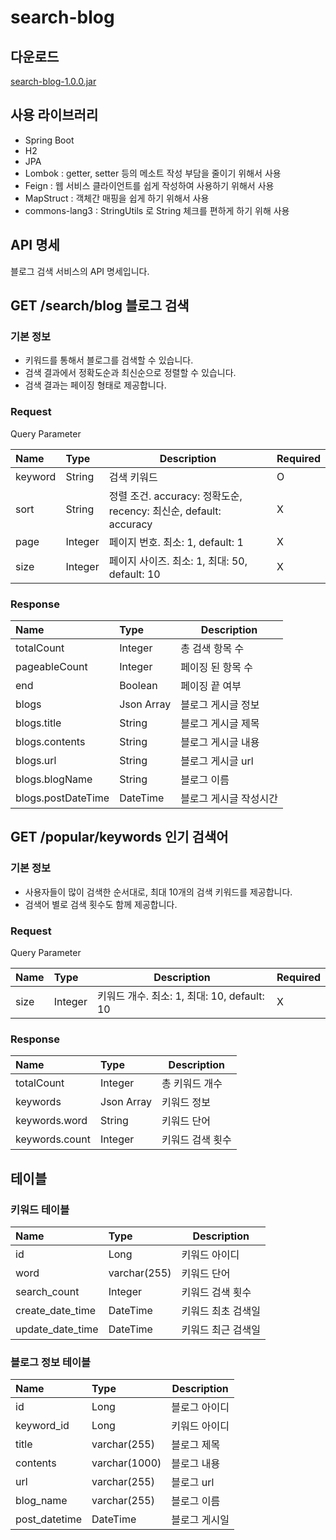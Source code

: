 # search-blog
## 다운로드
[search-blog-1.0.0.jar](https://drive.google.com/file/d/1QbNQO56lwm4G1ccN71wmPvSmoCYPjn9W/view?usp=sharing)
## 사용 라이브러리
- Spring Boot
- H2
- JPA
- Lombok : getter, setter 등의 메소트 작성 부담을 줄이기 위해서 사용
- Feign : 웹 서비스 클라이언트를 쉽게 작성하여 사용하기 위해서 사용
- MapStruct : 객체간 매핑을 쉽게 하기 위해서 사용
- commons-lang3 : StringUtils 로 String 체크를 편하게 하기 위해 사용

## API 명세
블로그 검색 서비스의 API 명세입니다.

## GET /search/blog 블로그 검색

### 기본 정보
- 키워드를 통해서 블로그를 검색할 수 있습니다.
- 검색 결과에서 정확도순과 최신순으로 정렬할 수 있습니다.
- 검색 결과는 페이징 형태로 제공합니다.
### Request
Query Parameter

| Name    | Type    | Description                                            | Required |
|:--------|:--------|--------------------------------------------------------|----------|
| keyword | String  | 검색 키워드                                                 | O        |
| sort    | String  | 정렬 조건. accuracy: 정확도순, recency: 최신순, default: accuracy | X        |
| page    | Integer | 페이지 번호. 최소: 1, default: 1                              | X        |
| size    | Integer | 페이지 사이즈. 최소: 1, 최대: 50, default: 10                    | X        |

### Response
| Name               | Type       | Description  |
|:-------------------|:-----------|--------------|
| totalCount         | Integer    | 총 검색 항목 수    |
| pageableCount      | Integer    | 페이징 된 항목 수   |
| end                | Boolean    | 페이징 끝 여부     |
| blogs              | Json Array | 블로그 게시글 정보   |
| blogs.title        | String     | 블로그 게시글 제목   |
| blogs.contents     | String     | 블로그 게시글 내용   |
| blogs.url          | String     | 블로그 게시글 url  |
| blogs.blogName     | String     | 블로그 이름       |
| blogs.postDateTime | DateTime   | 블로그 게시글 작성시간 |

## GET /popular/keywords 인기 검색어
### 기본 정보
- 사용자들이 많이 검색한 순서대로, 최대 10개의 검색 키워드를 제공합니다.
- 검색어 별로 검색 횟수도 함께 제공합니다.
### Request
Query Parameter

| Name | Type    | Description                        | Required |
|:-----|:--------|------------------------------------|----------|
| size | Integer | 키워드 개수. 최소: 1, 최대: 10, default: 10 | X        |

### Response
| Name           | Type       | Description |
|:---------------|:-----------|-------------|
| totalCount     | Integer    | 총 키워드 개수    |
| keywords       | Json Array | 키워드 정보      |
| keywords.word  | String     | 키워드 단어      |
| keywords.count | Integer    | 키워드 검색 횟수   |

## 테이블
### 키워드 테이블
| Name             | Type                | Description |
|:-----------------|:--------------------|-------------|
| id               | Long                | 키워드 아이디     |
| word             | varchar(255)        | 키워드 단어      |
| search_count     | Integer             | 키워드 검색 횟수   |
| create_date_time | DateTime            | 키워드 최초 검색일  |
| update_date_time | DateTime            | 키워드 최근 검색일  |

### 블로그 정보 테이블
| Name          | Type          | Description |
|:--------------|:--------------|-------------|
| id            | Long          | 블로그 아이디     |
| keyword_id    | Long          | 키워드 아이디     |
| title         | varchar(255)  | 블로그 제목      |
| contents      | varchar(1000) | 블로그 내용      |
| url           | varchar(255)  | 블로그 url     |
| blog_name     | varchar(255)  | 블로그 이름      |
| post_datetime | DateTime      | 블로그 게시일     |
